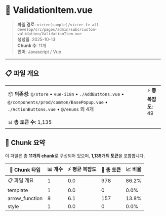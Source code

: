 # 📄 ValidationItem.vue

> **파일 경로**: `vizier(sample)/vizier-fe-all-develop/src/pages/admin/subs/custom-validation/ValidationItem.vue`  
> **생성일**: 2025-10-13  
> **Chunk 수**: 11개  
> **언어**: Javascript / Vue
---





## 📋 파일 개요

| | |
|--|--|
| 📦 **의존성**: `@/store` • `vue-i18n` • `./AddButtons.vue` • `@/components/prod/common/BasePopup.vue` • `./ActionButtons.vue` • `@/enums` 외 4개 | ⚡ **총 복잡도**: 49 |
| 📊 **총 토큰 수**: 1,135 |  |






## 🧩 Chunk 요약

이 파일은 총 **11개의 chunk**로 구성되어 있으며, **1,135개의 토큰**을 포함합니다.

| 🧩 Chunk 타입 | 📊 개수 | ⚡ 평균 복잡도 | 📝 총 토큰 | 📈 비율 |
|---------------|--------|-------------|----------|--------|
| 📋 파일 개요 | 1 | 0.0 | 978 | 86.2% |
| template | 1 | 0.0 | 0 | 0.0% |
| arrow_function | 8 | 6.1 | 157 | 13.8% |
| style | 1 | 0.0 | 0 | 0.0% |

